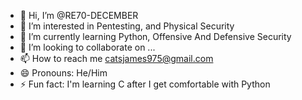 - 👋 Hi, I’m @RE70-DECEMBER
- 👀 I’m interested in Pentesting, and Physical Security 
- 🌱 I’m currently learning Python, Offensive And Defensive Security 
- 💞️ I’m looking to collaborate on ...
- 📫 How to reach me catsjames975@gmail.com 
- 😄 Pronouns: He/Him
- ⚡ Fun fact: I'm learning C after I get comfortable with Python 

<!---
RE70-DECEMBER/RE70-DECEMBER is a ✨ special ✨ repository because its `README.md` (this file) appears on your GitHub profile.
You can click the Preview link to take a look at your changes.
--->
